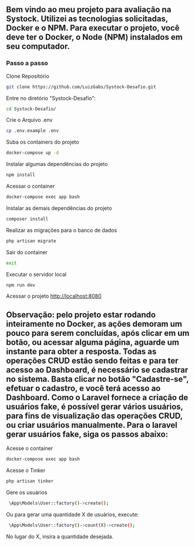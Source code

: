 ## Bem vindo ao meu projeto para avaliação na Systock. Utilizei as tecnologias solicitadas, Docker e o NPM. Para executar o projeto, você deve ter o Docker, o Node (NPM) instalados em seu computador.

### Passo a passo
Clone Repositório
```sh
git clone https://github.com/LuizGabs/Systock-Desafio.git
```
Entre no diretório "Systock-Desafio":

```sh
cd Systock-Desafio/
```

Crie o Arquivo .env
```sh
cp .env.example .env
```


Suba os containers do projeto
```sh
docker-compose up -d
```

Instalar algumas dependências do projeto
```sh
npm install
```

Acessar o container
```sh
docker-compose exec app bash
```


Instalar as demais dependências do projeto
```sh
composer install
```

Realizar as migrações para o banco de dados
```sh
php artisan migrate
```

Sair do container

```sh
exit
```

Executar o servidor local
```sh
npm run dev
```

Acessar o projeto
[http://localhost:8080](http://localhost:8080)

## Observação: pelo projeto estar rodando inteiramente no Docker, as ações demoram um pouco para serem concluídas, após clicar em um botão, ou acessar alguma página, aguarde um instante para obter a resposta. Todas as operações CRUD estão sendo feitas e para ter acesso ao Dashboard, é necessário se cadastrar no sistema. Basta clicar no botão "Cadastre-se", efetuar o cadastro, e você terá acesso ao Dashboard. Como o Laravel fornece a criação de usuários fake, é possível gerar vários usuários, para fins de visualização das operações CRUD, ou criar usuários manualmente. Para o laravel gerar usuários fake, siga os passos abaixo:

Acesse o container
```sh
docker-compose exec app bash
```

Acesse o Tinker
```sh
php artisan tinker
```

Gere os usuários
```sh
 \App\Models\User::factory()->create();
 ```

 Ou para gerar uma quantidade X de usuários, execute:
 ```sh
  \App\Models\User::factory()->count(X)->create();
``` 

No lugar do X, insira a quantidade desejada.